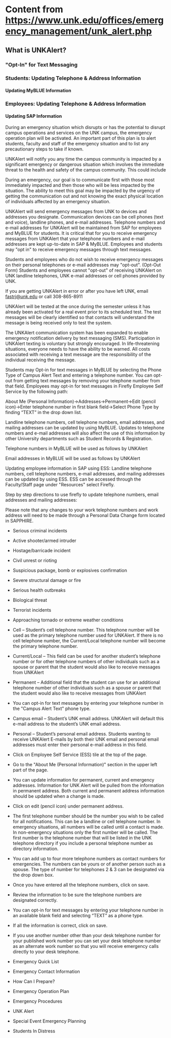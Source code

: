 # Content from https://www.unk.edu/offices/emergency_management/unk_alert.php

## What is UNKAlert?

### "Opt-In" for Text Messaging

### Students: Updating Telephone & Address Information

#### Updating MyBLUE Information

### Employees: Updating Telephone & Address Information

#### Updating SAP Information

During an emergency situation which disrupts or has the potential to disrupt campus operations and services on the UNK campus, the emergency operation plan will be activated. An important part of this plan is to alert students, faculty and staff of the emergency situation and to list any precautionary steps to take if known.

UNKAlert will notify you any time the campus community is impacted by a significant emergency or dangerous situation which involves the immediate threat to the health and safety of the campus community. This could include

During an emergency, our goal is to communicate first with those most immediately impacted and then those who will be less impacted by the situation. The ability to meet this goal may be impacted by the urgency of getting the communication out and not knowing the exact physical location of individuals affected by an emergency situation.

UNKAlert will send emergency messages from UNK to devices and addresses you designate. Communication devices can be cell phones (text and voice), landline phones, and e-mail addresses. Telephone numbers and e-mail addresses for UNKAlert will be maintained from SAP for employees and MyBLUE for students. It is critical that for you to receive emergency messages from UNKAlert that your telephone numbers and e-mail addresses are kept up-to-date in SAP & MyBLUE. Employees and students may "opt in" to receive emergency messages through text messages.

Students and employees who do not wish to receive emergency messages on their personal telephones or e-mail addresses may "opt-out". (Opt-Out Form) Students and employees cannot "opt-out" of receiving UNKAlert on UNK landline telephones, UNK e-mail addresses or cell phones provided by UNK.

If you are getting UNKAlert in error or after you have left UNK, email fastrj@unk.edu or call 308-865-8911

UNKAlert will be tested at the once during the semester unless it has already been activated for a real event prior to its scheduled test. The test messages will be clearly identified so that contacts will understand the message is being received only to test the system.

The UNKAlert communication system has been expanded to enable emergency notification delivery by text messaging (SMS). Participation in UNKAlert texting is voluntary but strongly encouraged. In life-threatening situations, everyone needs to have the ability to be warned. All costs associated with receiving a text message are the responsibility of the individual receiving the message.

Students may Opt-in for text messages in MyBLUE by selecting the Phone Type of Campus Alert Text and entering a telephone number. You can opt-out from getting text messages by removing your telephone number from that field.  Employees may opt-in for text messages in Firefly Employee Self Service by the following path:

About Me (Personal Information)->Addresses->Permanent->Edit (pencil icon)->Enter telephone number in first blank field->Select Phone Type by finding “TEXT” in the drop down list.

Landline telephone numbers, cell telephone numbers, email addresses, and mailing addresses can be updated by using MyBLUE. Updates to telephone numbers and e-mail addresses will also affect the use of this information by other University departments such as Student Records & Registration.

Telephone numbers in MyBLUE will be used as follows by UNKAlert

Email addresses in MyBLUE will be used as follows by UNKAlert

Updating employee information in SAP using ESS: Landline telephone numbers, cell telephone numbers, e-mail addresses, and mailing addresses can be updated by using ESS. ESS can be accessed through the Faculty/Staff page under "Resources" select Firefly.

Step by step directions to use firefly to update telephone numbers, email addresses and mailing addresses:

Please note that any changes to your work telephone numbers and work address will need to be made through a Personal Data Change form located in SAPPHIRE.

- Serious criminal incidents
- Active shooter/armed intruder
- Hostage/barricade incident
- Civil unrest or rioting
- Suspicious package, bomb or explosives confirmation
- Severe structural damage or fire
- Serious health outbreaks
- Biological threat
- Terrorist incidents
- Approaching tornado or extreme weather conditions

- Cell – Student’s cell telephone number. This telephone number will be used as the primary telephone number used for UNKAlert. If there is no cell telephone number, the Current/Local telephone number will become the primary telephone number.
- Current/Local – This field can be used for another student’s telephone number or for other telephone numbers of other individuals such as a spouse or parent that the student would also like to receive messages from UNKAlert
- Permanent – Additional field that the student can use for an additional telephone number of other individuals such as a spouse or parent that the student would also like to receive messages from UNKAlert
- You can opt-in for text messages by entering your telephone number in the "Campus Alert Text" phone type.

- Campus email – Student’s UNK email address. UNKAlert will default this e-mail address to the student’s UNK email address.
- Personal – Student’s personal email address. Students wanting to receive UNKAlert E-mails by both their UNK email and personal email addresses must enter their personal e-mail address in this field.

- Click on Employee Self Service (ESS) tile at the top of the page.
- Go to the "About Me (Personal Information)" section in the upper left part of the page.
- You can update information for permanent, current and emergency addresses. Information for UNK Alert will be pulled from the information in permanent address. Both current and permanent address information should be updated when a change is made.
- Click on edit (pencil icon) under permanent address.
- The first telephone number should be the number you wish to be called for all notifications. This can be a landline or cell telephone number. In emergency situations, all numbers will be called until a contact is made. In non-emergency situations only the first number will be called. The first number is the telephone number that will be listed in the UNK telephone directory if you include a personal telephone number as directory information.
- You can add up to four more telephone numbers as contact numbers for emergencies. The numbers can be yours or of another person such as a spouse. The type of number for telephones 2 & 3 can be designated via the drop down box.
- Once you have entered all the telephone numbers, click on save.
- Review the information to be sure the telephone numbers are designated correctly.
- You can opt-in for text messages by entering your telephone number in an available blank field and selecting “TEXT” as a phone type.
- If all the information is correct, click on save.
- If you use another number other than your desk telephone number for your published work number you can set your desk telephone number as an alternate work number so that you will receive emergency calls directly to your desk telephone.

- Emergency Quick List
- Emergency Contact Information
- How Can I Prepare?
- Emergency Operation Plan
- Emergency Procedures
- UNK Alert
- Special Event Emergency Planning
- Students In Distress

